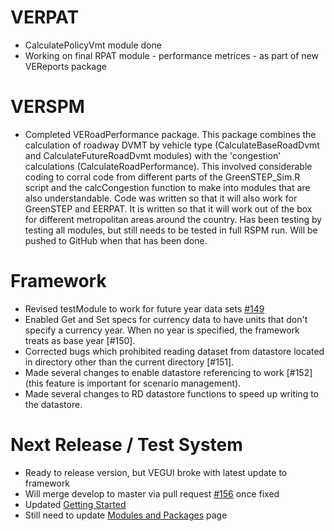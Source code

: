 # VERPAT
  - CalculatePolicyVmt module done
  - Working on final RPAT module - performance metrices - as part of new VEReports package

# VERSPM
  - Completed VERoadPerformance package. This package combines the calculation of roadway DVMT by vehicle type (CalculateBaseRoadDvmt and CalculateFutureRoadDvmt modules) with the 'congestion' calculations (CalculateRoadPerformance). This involved considerable coding to corral code from different parts of the GreenSTEP_Sim.R script and the calcCongestion function to make into modules that are also understandable. Code was written so that it will also work for GreenSTEP and EERPAT. It is written so that it will work out of the box for different metropolitan areas around the country. Has been testing by testing all modules, but still needs to be tested in full RSPM run. Will be pushed to GitHub when that has been done.

# Framework
  - Revised testModule to work for future year data sets [#149](https://github.com/gregorbj/VisionEval/issues/149)  
  - Enabled Get and Set specs for currency data to have units that don't specify a currency year. When no year is specified, the framework treats as base year [#150].
  - Corrected bugs which prohibited reading dataset from datastore located in directory other than the current directory [#151].
  - Made several changes to enable datastore referencing to work [#152] (this feature is important for scenario management).
  - Made several changes to RD datastore functions to speed up writing to the datastore.

# Next Release / Test System
  - Ready to release version, but VEGUI broke with latest update to framework
  - Will merge develop to master via pull request [#156](https://github.com/gregorbj/VisionEval/pull/156) once fixed
  - Updated [Getting Started](https://github.com/gregorbj/VisionEval/wiki/Getting-Started)
  - Still need to update [Modules and Packages](https://github.com/gregorbj/VisionEval/wiki/Modules-and-Packages) page
